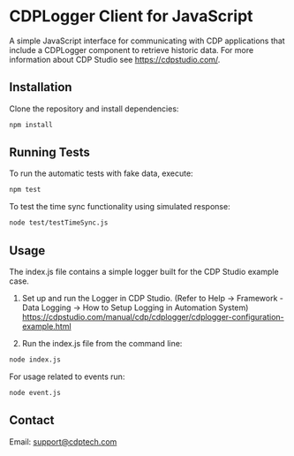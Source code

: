 # CDPLogger Client for JavaScript

A simple JavaScript interface for communicating with CDP applications that include a CDPLogger component to retrieve historic data. 
For more information about CDP Studio see https://cdpstudio.com/.


## Installation

Clone the repository and install dependencies:

```bash
npm install
```


## Running Tests

To run the automatic tests with fake data, execute:

```bash
npm test
```

To test the time sync functionality using simulated response:

```bash
node test/testTimeSync.js
```


## Usage

The index.js file contains a simple logger built for the CDP Studio example case.

1. Set up and run the Logger in CDP Studio.
(Refer to Help → Framework - Data Logging → How to Setup Logging in Automation System)
https://cdpstudio.com/manual/cdp/cdplogger/cdplogger-configuration-example.html

2. Run the index.js file from the command line:

```bash
node index.js
```

For usage related to events run:

```bash
node event.js
```


## Contact

Email: support@cdptech.com